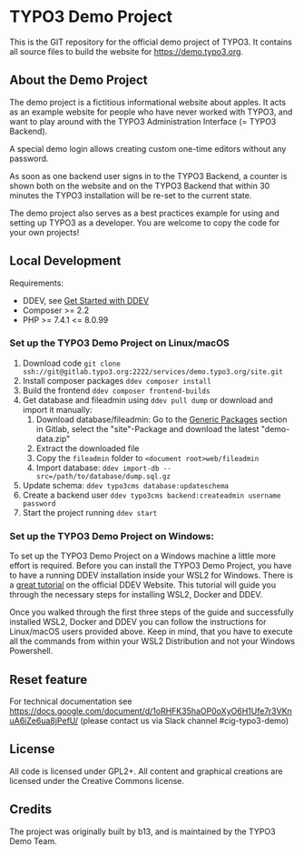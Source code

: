 # TYPO3 Demo Project

This is the GIT repository for the official demo project of TYPO3. It contains
all source files to build the website for https://demo.typo3.org.

## About the Demo Project

The demo project is a fictitious informational website about apples. It acts as
an example website for people who have never worked with TYPO3, and want to play around
with the TYPO3 Administration Interface (= TYPO3 Backend).

A special demo login allows creating custom one-time editors without any password.

As soon as one backend user signs in to the TYPO3 Backend, a counter is shown both on the website
and on the TYPO3 Backend that within 30 minutes the TYPO3 installation will be re-set
to the current state.

The demo project also serves as a best practices example for using and setting up TYPO3 as a developer. You are welcome to copy the code for your own projects!

## Local Development

Requirements:

* DDEV, see [Get Started with DDEV](https://www.ddev.com/get-started/)
* Composer >= 2.2
* PHP >= 7.4.1 <= 8.0.99

### Set up the TYPO3 Demo Project on Linux/macOS

1. Download code `git clone ssh://git@gitlab.typo3.org:2222/services/demo.typo3.org/site.git`
2. Install composer packages `ddev composer install`
3. Build the frontend `ddev composer frontend-builds`
4. Get database and fileadmin using `ddev pull dump` or download and import it manually:
   1. Download database/fileadmin: Go to the [Generic Packages](https://gitlab.typo3.org/services/demo.typo3.org/site/-/packages) section in Gitlab, select the "site"-Package and download the latest "demo-data.zip"
   2. Extract the downloaded file
   3. Copy the `fileadmin` folder to `<document root>web/fileadmin`
   4. Import database: `ddev import-db --src=/path/to/database/dump.sql.gz`
6. Update schema: `ddev typo3cms database:updateschema`
7. Create a backend user `ddev typo3cms backend:createadmin username password`
8. Start the project running `ddev start`

### Set up the TYPO3 Demo Project on Windows:

To set up the TYPO3 Demo Project on a Windows machine a little more effort is required. Before you can
install the TYPO3 Demo Project, you have to have a running DDEV installation inside your WSL2 for Windows.
There is a [great tutorial](https://ddev.readthedocs.io/en/latest/users/install/ddev-installation/#windows) on the official DDEV Website.
This tutorial will guide you through the necessary
steps for installing WSL2, Docker and DDEV.

Once you walked through the first three steps of the guide and successfully
installed WSL2, Docker and DDEV you can follow the instructions for Linux/macOS users provided above.
Keep in mind, that you have to execute all the commands from within your WSL2 Distribution and not
your Windows Powershell.

## Reset feature
For technical documentation see https://docs.google.com/document/d/1oRHFK35haOP0oXyO6H1Ufe7r3VKnuA6iZe6ua8jPefU/ (please contact us via Slack channel #cig-typo3-demo)

## License

All code is licensed under GPL2+. All content and graphical creations are licensed under
the Creative Commons license.

## Credits

The project was originally built by b13, and is maintained by the TYPO3 Demo Team.
